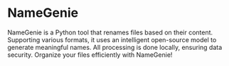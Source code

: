 # NameGenie
NameGenie is a Python tool that renames files based on their content. Supporting various formats, it uses an intelligent open-source model to generate meaningful names. All processing is done locally, ensuring data security. Organize your files efficiently with NameGenie!
